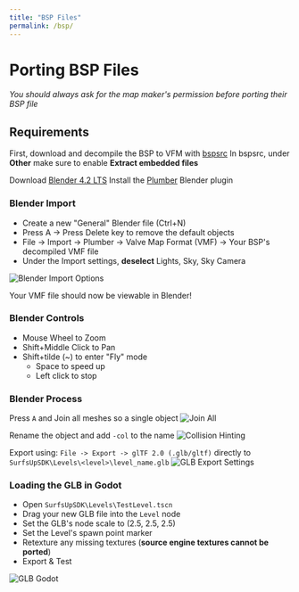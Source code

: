 ```yaml
---
title: "BSP Files"
permalink: /bsp/
---
```


# Porting BSP Files
*You should always ask for the map maker's permission before porting their BSP file*

## Requirements
First, download and decompile the BSP to VFM with [bspsrc](https://github.com/ata4/bspsrc/releases)
In bspsrc, under **Other** make sure to enable **Extract embedded files**

Download [Blender 4.2 LTS](https://www.blender.org/download/lts/4-2/)
Install the [Plumber](https://github.com/lasa01/Plumber) Blender plugin

### Blender Import
* Create a new "General" Blender file (Ctrl+N)
* Press A -> Press Delete key to remove the default objects
* File -> Import -> Plumber -> Valve Map Format (VMF) -> Your BSP's decompiled VMF file
* Under the Import settings, **deselect** Lights, Sky, Sky Camera

![Blender Import Options](https://raw.githubusercontent.com/bearlikelion/SurfsUpSDK/refs/heads/main/docs/assets/img/bspfiles/vmf_import_blender.png)

Your VMF file should now be viewable in Blender!

### Blender Controls
* Mouse Wheel to Zoom
* Shift+Middle Click to Pan
* Shift+tilde (~) to enter "Fly" mode
	* Space to speed up
	* Left click to stop

### Blender Process
Press `A` and Join all meshes so a single object
![Join All](https://raw.githubusercontent.com/bearlikelion/SurfsUpSDK/refs/heads/main/docs/assets/img/bspfiles/join_blender.png)

Rename the object and add `-col` to the name
![Collision Hinting](https://raw.githubusercontent.com/bearlikelion/SurfsUpSDK/refs/heads/main/docs/assets/img/bspfiles/col_name.png)

Export using: `File -> Export -> glTF 2.0 (.glb/gltf)` directly to `SurfsUpSDK\Levels\<level>\level_name.glb`
![GLB Export Settings](https://raw.githubusercontent.com/bearlikelion/SurfsUpSDK/refs/heads/main/docs/assets/img/bspfiles/glb_export.png)

### Loading the GLB in Godot
* Open `SurfsUpSDK\Levels\TestLevel.tscn`
* Drag your new GLB file into the `Level` node
* Set the GLB's node scale to (2.5, 2.5, 2.5)
* Set the Level's spawn point marker
* Retexture any missing textures (**source engine textures cannot be ported**)
* Export & Test

![GLB Godot](https://raw.githubusercontent.com/bearlikelion/SurfsUpSDK/refs/heads/main/docs/assets/img/bspfiles/glb_godot.png)
